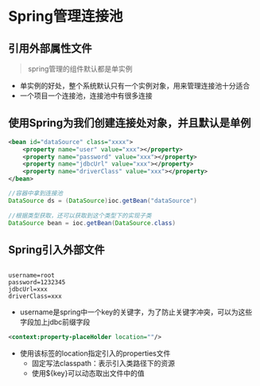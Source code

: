 # Spring管理连接池

## 引用外部属性文件

> spring管理的组件默认都是单实例

- 单实例的好处，整个系统默认只有一个实例对象，用来管理连接池十分适合
- 一个项目一个连接池，连接池中有很多连接

## 使用Spring为我们创建连接处对象，并且默认是单例

```xml
<bean id="dataSource" class="xxxx">
    <property name="user" value="xxx"></property>
    <property name="password" value="xxx"></property>
    <property name="jdbcUrl" value="xxx"></property>
    <property name="driverClass" value="xxx"></property>
</bean>
```

```java
//容器中拿到连接池
DataSource ds = (DataSource)ioc.getBean("dataSource")
    
//根据类型获取，还可以获取到这个类型下的实现子类
DataSource bean = ioc.getBean(DataSource.class)    
```

## Spring引入外部文件

```properties

username=root
password=1232345
jdbcUrl=xxx
driverClass=xxx
```

- username是spring中一个key的关键字，为了防止关键字冲突，可以为这些字段加上jdbc前缀字段

```xml
<context:property-placeHolder location=""/>
```

- 使用该标签的location指定引入的properties文件
  - 固定写法classpath：表示引入类路径下的资源
  - 使用${key}可以动态取出文件中的值